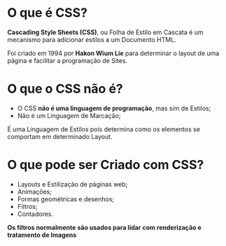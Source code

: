 # O que é CSS? 

**Cascading Style Sheets (CSS)**, ou Folha de Estilo em Cascata é um mecanismo para adicionar estilos a um Documento HTML.

Foi criado em 1994 por **Hakon Wium Lie** para determinar o layout de uma página e facilitar a programação de Sites.

# O que o CSS não é?

- O CSS **não é uma linguagem de programação**, mas sim de Estilos;
- Não é um Linguagem de Marcação;

É uma Linguagem de Estilos pois determina como os elementos se comportam em determinado Layout.

# O que pode ser Criado com CSS?

- Layouts e Estilização de páginas web;
- Animações;
- Formas geométricas e desenhos;
- Filtros;
- Contadores.

**Os filtros normalmente são usados para lidar com renderização e tratamento de Imagens**


